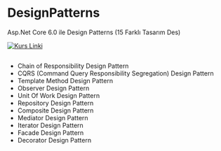 # DesignPatterns
Asp.Net Core 6.0 ile Design Patterns (15 Farklı Tasarım Des)

[![Kurs Linki](https://img.shields.io/badge/Kurs%20Linki%20-izlemek%20için%20tıklayın-purple)](https://www.udemy.com/course/aspnet-core-6-ile-design-patterns-15-farkl-tasarm-deseni/)

##

- Chain of Responsibility Design Pattern
- CQRS (Command Query Responsibility Segregation) Design Pattern
- Template Method Design Pattern
- Observer Design Pattern
- Unit Of Work Design Pattern
- Repository Design Pattern
- Composite Design Pattern
- Mediator Design Pattern
- Iterator Design Pattern
- Facade Design Pattern
- Decorator Design Pattern
